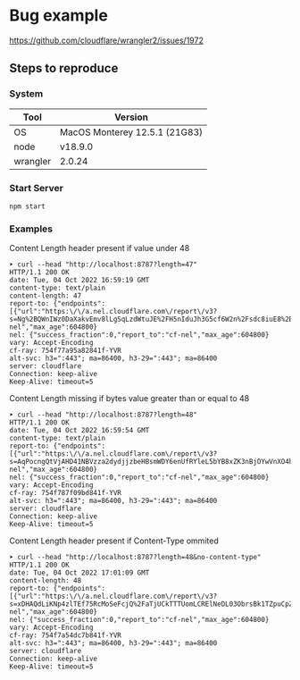 # Bug example

https://github.com/cloudflare/wrangler2/issues/1972

## Steps to reproduce

### System

| Tool     | Version                       |
| -------- | ----------------------------- |
| OS       | MacOS Monterey 12.5.1 (21G83) |
| node     | v18.9.0                       |
| wrangler | 2.0.24                        |

### Start Server

```
npm start
```

### Examples

Content Length header present if value under 48

```
➤ curl --head "http://localhost:8787?length=47"
HTTP/1.1 200 OK
date: Tue, 04 Oct 2022 16:59:19 GMT
content-type: text/plain
content-length: 47
report-to: {"endpoints":[{"url":"https:\/\/a.nel.cloudflare.com\/report\/v3?s=Ng%2BQWnIWz0DaXakvEmv8lLgSqLzdWtuJE%2FH5nIduJh3G5cf6W2n%2Fsdc8iuE8%2BNbNoH%2BhJRF1e1DGUpczCy%2BXzfO7RAbdbk5xkXGE2fcZeHBVu%2BIBsz%2BHlK6P61Vt7MFP49quJEmZVRV%2Fi3P49K9U6uJI"}],"group":"cf-nel","max_age":604800}
nel: {"success_fraction":0,"report_to":"cf-nel","max_age":604800}
vary: Accept-Encoding
cf-ray: 754f77a95a82841f-YVR
alt-svc: h3=":443"; ma=86400, h3-29=":443"; ma=86400
server: cloudflare
Connection: keep-alive
Keep-Alive: timeout=5
```

Content Length missing if bytes value greater than or equal to 48

```
➤ curl --head "http://localhost:8787?length=48"
HTTP/1.1 200 OK
date: Tue, 04 Oct 2022 16:59:54 GMT
content-type: text/plain
report-to: {"endpoints":[{"url":"https:\/\/a.nel.cloudflare.com\/report\/v3?s=AqPocngQtVjAHD41NBVzza2dydjjzbeHBsmWDY6enUfRYleL5bYB8xZK3nBjOYwVnXO4hh%2Bny44n5xf%2FiKY3qz%2FT6BSqhxrX%2FF6XoP41czG3jmr6FJ9VE%2Fml54amiMNUwG%2F3YHvvYEdX9y5V%2FsTOXIKW"}],"group":"cf-nel","max_age":604800}
nel: {"success_fraction":0,"report_to":"cf-nel","max_age":604800}
vary: Accept-Encoding
cf-ray: 754f787f09bd841f-YVR
alt-svc: h3=":443"; ma=86400, h3-29=":443"; ma=86400
server: cloudflare
Connection: keep-alive
Keep-Alive: timeout=5
```

Content Length header present if Content-Type ommited

```
➤ curl --head "http://localhost:8787?length=48&no-content-type"
HTTP/1.1 200 OK
date: Tue, 04 Oct 2022 17:01:09 GMT
content-length: 48
report-to: {"endpoints":[{"url":"https:\/\/a.nel.cloudflare.com\/report\/v3?s=xDHAQdLiKNp4zlTEf75RcMoSeFcjQ%2FaTjUCkTTTUomLCRElNeDL03ObrsBk1TZpuCpZjQUZqRTXjumB%2FNa1nehpEailrldpSZz6hzw3WlnkldNG8vso4FItdht3Kxdizeq2TwJLw82x4yxWLX%2BJIjExt"}],"group":"cf-nel","max_age":604800}
nel: {"success_fraction":0,"report_to":"cf-nel","max_age":604800}
vary: Accept-Encoding
cf-ray: 754f7a54dc7b841f-YVR
alt-svc: h3=":443"; ma=86400, h3-29=":443"; ma=86400
server: cloudflare
Connection: keep-alive
Keep-Alive: timeout=5
```
